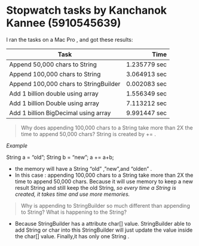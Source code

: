 # Stopwatch tasks by Kanchanok Kannee (5910545639)  

I ran the tasks on a Mac Pro , and got these results: 

Task | Time 
-------|-------:
 Append 50,000 chars to String | 1.235779 sec 
Append 100,000 chars to String | 3.064913 sec 
Append 100,000 chars to StringBuilder | 0.002083 sec 
Add 1 billion double using array | 1.556349 sec
Add 1 billion Double using array | 7.113212 sec
Add 1 billion BigDecimal using array | 9.991447 sec

> Why does appending 100,000 chars to a String take more than 2X the time to append 50,000 chars? 
String is created by += . 

_Example_

String a = “old”;
String b = “new”;
a += a+b;

* the memory will have a String “old” ,”new”,and “olden” .
* In this case : appending 100,000 chars to a String take more than 2X the time to append 50,000 chars. Because it will use memory to keep a new result String and still keep the old String, *so every time a String is created, it takes time and use more memories.*


> Why is appending to StringBuilder so much different than appending to String? What is happening to the String? 

* Because StringBuilder  has a attribute char[] value.  StringBuilder able to add String or char  into this StringBuilder will just update the value inside the char[] value. Finally,it has only one String  .

